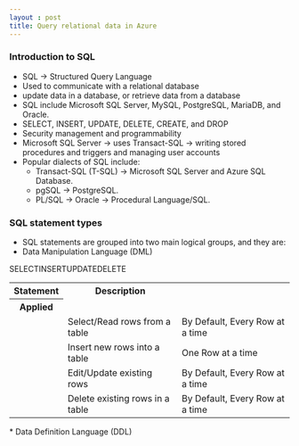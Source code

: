 ```yaml
---
layout : post
title: Query relational data in Azure
---
```


### Introduction to SQL
* SQL -> Structured Query Language
* Used to communicate with a relational database
* update data in a database, or retrieve data from a database
* SQL include Microsoft SQL Server, MySQL, PostgreSQL, MariaDB, and Oracle.
* SELECT, INSERT, UPDATE, DELETE, CREATE, and DROP
* Security management and programmability
* Microsoft SQL Server -> uses Transact-SQL -> writing stored procedures and triggers and managing user accounts
* Popular dialects of SQL include:
  * Transact-SQL (T-SQL) -> Microsoft SQL Server and Azure SQL Database.
  * pgSQL -> PostgreSQL.
  * PL/SQL  -> Oracle -> Procedural Language/SQL.

### SQL statement types
  * SQL statements are grouped into two main logical groups, and they are:
   * Data Manipulation Language (DML)
  <table align="center">
  <tr><th align="center">Statement</th><th align="center">Description</th></tr><th align="center">Applied</th></tr>
  <tr>SELECT<td></td><td>Select/Read rows from a table</td><td>By Default, Every Row at a time</td></tr>
   <tr>INSERT<td></td><td>Insert new rows into a table</td><td>One Row at a time</td></tr>
   <tr>UPDATE<td></td><td>Edit/Update existing rows</td><td>By Default, Every Row at a time</td></tr>
   <tr>DELETE<td></td><td>Delete existing rows in a table</td><td>By Default, Every Row at a time</td></tr>
  </table>
   * Data Definition Language (DDL)
   
